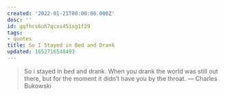 ```yaml
---
created: '2022-01-21T00:00:00.000Z'
desc: ''
id: gqfhcs6uh7qcxs45ixg1f29
tags:
- quotes
title: So I Stayed in Bed and Drank
updated: 1652716548493
---
```

   
> So i stayed in bed and drank. When you drank the world was still out there, but for the moment it didn’t have you by the throat. — Charles Bukowski